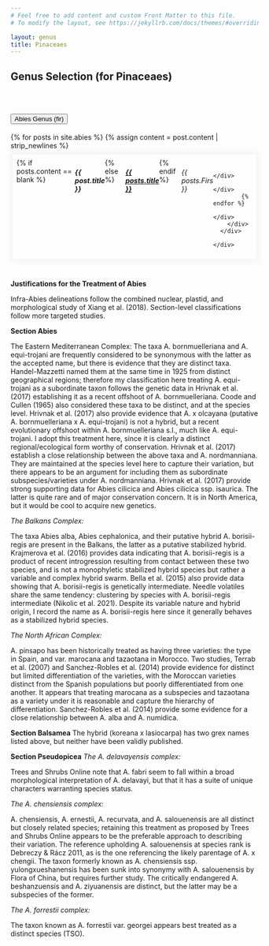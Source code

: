 ```yaml
---
# Feel free to add content and custom Front Matter to this file.
# To modify the layout, see https://jekyllrb.com/docs/themes/#overriding-theme-defaults

layout: genus
title: Pinaceaes
---
```

  <h2>Genus Selection (for Pinaceaes)</h2>
  <br />
  <div class="accordion accordion-flush" id="accordionPanelsStayOpenExample">
    <div class="accordion-item">
      <h2 class="accordion-header" id="panelsStayOpen-headingOne">
        <button class="accordion-button" type="button" data-bs-toggle="collapse"
          data-bs-target="#panelsStayOpen-collapseOne" aria-expanded="true" aria-controls="panelsStayOpen-collapseOne">
          Abies Genus (fir)
        </button>
      </h2>
      <div id="panelsStayOpen-collapseOne" class="accordion-collapse collapse show"
        aria-labelledby="panelsStayOpen-headingOne">
        <div class="accordion-body">
          <!--For loop to display the contents of the _writers directory-->
          <div class="row">
            {% for posts in site.abies %}
            {% assign content = post.content | strip_newlines %}
            <div class="col-md-4 text-center" style="">
              <div class="card"
                style="display: flex; justify-content: center; padding:8px; min-height:100px; border: 0; margin:10px 4px; box-shadow: 0 0 10px 5px rgba(0,0,0,0.045)">
                {% if posts.content == blank  %}
                <h5 class="card-title">{{ post.title }}</h5>
                {% else %}
                <h5 class="card-title">
                  <a href="{{ posts.url }}">{{ posts.title   }}</a></h5>
                {% endif %}
                <h6 class="card-subtitle mb-2 text-muted">{{ posts.Firs  }}</h6>

              </div>
            </div>
            {% endfor %}
          </div>
        </div>
      </div>

    </div>
  </div>
  <br />


  **Justifications for the Treatment of Abies**

  Infra-Abies delineations follow the combined nuclear, plastid, and morphological study of Xiang et al. (2018).
  Section-level classifications follow more targeted studies.

  **Section Abies**

  The Eastern Mediterranean Complex:
  The taxa A. bornmuelleriana and A. equi-trojani are frequently considered to be synonymous with the latter as the
  accepted name, but there is evidence that they are distinct taxa. Handel-Mazzetti named them at the same time in 1925
  from distinct geographical regions; therefore my classification here treating A. equi-trojani as a subordinate taxon
  follows the genetic data in Hrivnak et al. (2017) establishing it as a recent offshoot of A. bornmuelleriana. Coode
  and
  Cullen (1965) also considered these taxa to be distinct, and at the species level.
  Hrivnak et al. (2017) also provide evidence that A. x olcayana (putative A. bornmuelleriana x A. equi-trojani) is not
  a
  hybrid, but a recent evolutionary offshoot within A. bornmuelleriana s.l., much like A. equi-trojani. I adopt this
  treatment here, since it is clearly a distinct regional/ecological form worthy of conservation.
  Hrivnak et al. (2017) establish a close relationship between the above taxa and A. nordmanniana. They are maintained
  at
  the species level here to capture their variation, but there appears to be an argument for including them as
  subordinate
  subspecies/varieties under A. nordmanniana.
  Hrivnak et al. (2017) provide strong supporting data for Abies cilicica and Abies cilicica ssp. isaurica. The latter
  is
  quite rare and of major conservation concern. It is in North America, but it would be cool to acquire new genetics.

  _The Balkans Complex:_

  The taxa Abies alba, Abies cephalonica, and their putative hybrid A. borisii-regis are present in the Balkans, the
  latter as a putative stabilized hybrid. Krajmerova et al. (2016) provides data indicating that A. borisii-regis is a
  product of recent introgression resulting from contact between these two species, and is not a monophyletic stabilized
  hybrid species but rather a variable and complex hybrid swarm. Bella et al. (2015) also provide data showing that A.
  borisii-regis is genetically intermediate. Needle volatiles share the same tendency: clustering by species with A.
  borisii-regis intermediate (Nikolic et al. 2021). Despite its variable nature and hybrid origin, I record the name as
  A.
  borisii-regis here since it generally behaves as a stabilized hybrid species.

  _The North African Complex:_

  A. pinsapo has been historically treated as having three varieties: the type in Spain, and var. marocana and tazaotana
  in Morocco. Two studies, Terrab et al. (2007) and Sanchez-Robles et al. (2014) provide evidence for distinct but
  limited
  differentiation of the varieties, with the Moroccan varieties distinct from the Spanish populations but poorly
  differentiated from one another. It appears that treating marocana as a subspecies and tazaotana as a variety under it
  is reasonable and capture the hierarchy of differentiation.
  Sanchez-Robles et al. (2014) provide some evidence for a close relationship between A. alba and A. numidica.

  **Section Balsamea**
  The hybrid (koreana x lasiocarpa) has two grex names listed above, but neither have been validly published.

  **Section Pseudopicea**
  _The A. delavayensis complex:_

  Trees and Shrubs Online note that A. fabri seem to fall within a broad morphological interpretation of A. delavayi,
  but
  that it has a suite of unique characters warranting species status.

  _The A. chensiensis complex:_

  A. chensiensis, A. ernestii, A. recurvata, and A. salouenensis are all distinct but closely related species; retaining
  this treatment as proposed by Trees and Shrubs Online appears to be the preferable approach to describing their
  variation. The reference upholding A. salouenensis at species rank is Debreczy & Rácz 2011, as is the one referencing
  the likely parentage of A. x chengii.
  The taxon formerly known as A. chensiensis ssp. yulongxueshanensis has been sunk into synonymy with A. salouenensis by
  Flora of China, but requires further study.
  The critically endangered A. beshanzuensis and A. ziyuanensis are distinct, but the latter may be a subspecies of the
  former.

  _The A. forrestii complex:_

  The taxon known as A. forrestii var. georgei appears best treated as a distinct species (TSO).